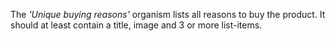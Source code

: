 The *'Unique buying reasons'* organism lists all reasons to buy the product. It should at least contain a title, image and 3 or more list-items.
